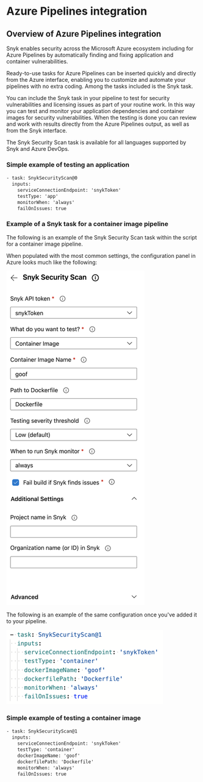 # Azure Pipelines integration

## Overview of Azure Pipelines integration

Snyk enables security across the Microsoft Azure ecosystem including for Azure Pipelines by automatically finding and fixing application and container vulnerabilities.

Ready-to-use tasks for Azure Pipelines can be inserted quickly and directly from the Azure interface, enabling you to customize and automate your pipelines with no extra coding. Among the tasks included is the Snyk task.

You can include the Snyk task in your pipeline to test for security vulnerabilities and licensing issues as part of your routine work. In this way you can test and monitor your application dependencies and container images for security vulnerabilities. When the testing is done you can review and work with results directly from the Azure Pipelines output, as well as from the Snyk interface.

The Snyk Security Scan task is available for all languages supported by Snyk and Azure DevOps.

### **Simple example of testing an application**

```
- task: SnykSecurityScan@0
  inputs:
    serviceConnectionEndpoint: 'snykToken'
    testType: 'app'
    monitorWhen: 'always'
    failOnIssues: true
```

### **Example of a Snyk task for a container image pipeline**

The following is an example of the Snyk Security Scan task within the script for a container image pipeline.

When populated with the most common settings, the configuration panel in Azure looks much like the following:

![](../../.gitbook/assets/mceclip2-5-.png)

The following is an example of the same configuration once you've added it to your pipeline.

![](../../.gitbook/assets/mceclip3-1-.png)

### **Simple example of testing a container image**

```
- task: SnykSecurityScan@1
  inputs:
    serviceConnectionEndpoint: 'snykToken'
    testType: 'container'
    dockerImageName: 'goof'
    dockerfilePath: 'Dockerfile'
    monitorWhen: 'always'
    failOnIssues: true
```
